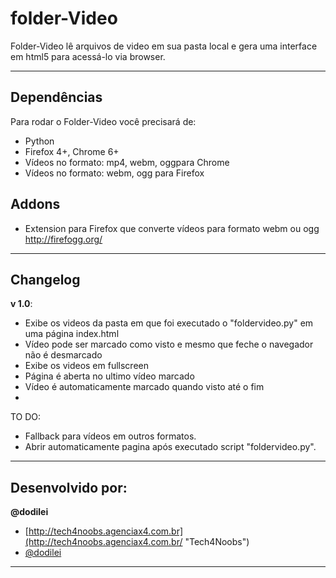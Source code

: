 folder-Video
=================

Folder-Video lê arquivos de video em sua pasta local e gera uma interface em html5 para acessá-lo via browser.

---------------------------------------

Dependências
----------

Para rodar o Folder-Video você precisará de:

- Python
- Firefox 4+, Chrome 6+
- Vídeos no formato: mp4, webm, oggpara Chrome
- Vídeos no formato: webm, ogg para Firefox


**Addons**
----------

- Extension para Firefox que converte vídeos para formato webm ou ogg http://firefogg.org/

---------------------------------------

Changelog
-----------

**v 1.0**:

- Exibe os videos da pasta em que foi executado o "foldervideo.py" em uma página index.html
- Vídeo pode ser marcado como visto e mesmo que feche o navegador não é desmarcado
- Exibe os videos em fullscreen
- Página é aberta no ultimo vídeo marcado
- Vídeo é automaticamente marcado quando visto até o fim
- 

TO DO:

- Fallback para vídeos em outros formatos.
- Abrir automaticamente pagina após executado script "foldervideo.py".

---------------------------------------

Desenvolvido por:
-------

**@dodilei**

+ [http://tech4noobs.agenciax4.com.br](http://tech4noobs.agenciax4.com.br/ "Tech4Noobs")
+ [@dodilei](http://twitter.com/dodilei "Twitter - @dodilei")

---------------------------------------
